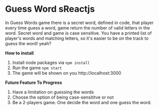 # Guess Word sReactjs

In Guess Words game there is a secret word, defined in code, that player every time guess a word, game return the number of valid letters in the word.
Secret word and game is case sensitive.
You have a printed list of player's words and matching letters, so it's easier to be on the track to guess the word! yeah? 

**How to install**
1. Install node packages via `npm install`
2. Run the game `npm start`
3. The game will be shown on you http://localhost:3000

**Future Feature To Progress**
1. Have a limitation on guessing the words
2. Choose the option of being case-sensititve or not
3. Be a 2-players game. One decide the word and one guess the word.

